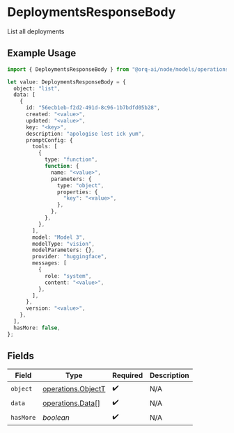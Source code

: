 # DeploymentsResponseBody

List all deployments

## Example Usage

```typescript
import { DeploymentsResponseBody } from "@orq-ai/node/models/operations";

let value: DeploymentsResponseBody = {
  object: "list",
  data: [
    {
      id: "56ecb1eb-f2d2-491d-8c96-1b7bdfd05b28",
      created: "<value>",
      updated: "<value>",
      key: "<key>",
      description: "apologise lest ick yum",
      promptConfig: {
        tools: [
          {
            type: "function",
            function: {
              name: "<value>",
              parameters: {
                type: "object",
                properties: {
                  "key": "<value>",
                },
              },
            },
          },
        ],
        model: "Model 3",
        modelType: "vision",
        modelParameters: {},
        provider: "huggingface",
        messages: [
          {
            role: "system",
            content: "<value>",
          },
        ],
      },
      version: "<value>",
    },
  ],
  hasMore: false,
};
```

## Fields

| Field                                                    | Type                                                     | Required                                                 | Description                                              |
| -------------------------------------------------------- | -------------------------------------------------------- | -------------------------------------------------------- | -------------------------------------------------------- |
| `object`                                                 | [operations.ObjectT](../../models/operations/objectt.md) | :heavy_check_mark:                                       | N/A                                                      |
| `data`                                                   | [operations.Data](../../models/operations/data.md)[]     | :heavy_check_mark:                                       | N/A                                                      |
| `hasMore`                                                | *boolean*                                                | :heavy_check_mark:                                       | N/A                                                      |
